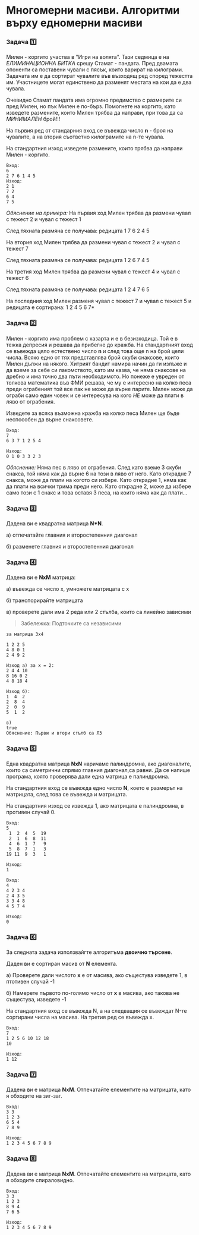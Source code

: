 # Многомерни масиви. Алгоритми върху едномерни масиви

### Задача :one:
Милен - коргито участва в "Игри на волята". Тази седмица е на *ЕЛИМИНАЦИОННА БИТКА* срещу Стамат - пандата. Пред двамата опоненти са поставени чували с пясък, които варират на килограми. Задачата им е да сортират чувалите във възходящ ред според тежестта им. Участницете могат единствено да разменят местата на кои да е два чувала. 

Очевидно Стамат пандата има огромно предимство с размерите си пред Милен, но пък Милен е по-бърз. Помогнете на коргито, като изведете размените, които Милен трябва да направи, при това да са *МИНИМАЛЕН* брой!!!

На първия ред от стандарния вход се въвежда число **n** - броя на чувалите, а на втория съответно килограмите на n-те чувала.

На стандартния изход изведете размените, които трябва да направи Милен - коргито. 

```
Вход:
6
2 7 6 1 4 5
Изход:
2 1
7 2
6 4
7 5
```
*Обяснение на примера:*
На първия ход Милен трябва да размени чувал с тежест 2 и чувал с тежест 1 

След тяхната размяна се получава: редицата 1 7 6 2 4 5

На втория ход Милен трябва да размени чувал с тежест 2 и чувал с тежест 7

След тяхната размяна се получава: редицата 1 2 6 7 4 5

На третия ход Милен трябва да размени чувал с тежест 4 и чувал с тежест 6

След тяхната размяна се получава: редицата 1 2 4 7 6 5

На последния ход Милен разменя чувал с тежест 7 и чувал с тежест 5 и редицата е сортирана: 1 2 4 5 6 7*

### Задача :two:
Милен - коргито има проблем с хазарта и е в безизходица. Той е в тежка депресия и решава да прибегне до кражба. На стандартният вход се въвежда цяло естествено число **n** и след това още n на брой цели числа. Всяко едно от тях представлява брой скуби снаксове, които Милен дължи на някого. Хитрият бандит намира начин да ги излъже и да вземе за себе си лакомството, като им казва, че няма снаксове на дребно и има точно два пъти необходимото. Но понеже е увреден от толкова математика във ФМИ решава, че му е интересно на колко песа преди ограбеният той все пак не може да върне парите. Милен може да ограби само един човек и се интересува на кого *НЕ* може да плати в ляво от ограбения.

Изведете за всяка възможна кражба на колко песа Милен ще бъде неспособен да върне снаксовете.

```
Вход:
7 
6 3 7 1 2 5 4

Изход:
0 1 0 3 3 2 3
```

*Обяснение:* Няма пес в ляво от ограбения. След като вземе 3 скуби снакса, той няма как да върне 6 на този в ляво от него. Като открадне 7 снакса, може да плати на когото си избере. Като открадне 1, няма как да плати на всички трима преди него. Като открадне 2, може да избере само този с 1 снакс и това оставя 3 песа, на които няма как да плати...

### Задача :three:
Дадена ви е квадратна матрица **N*N**.

а) отпечатайте главния и второстепенния диагонал

б) разменете главния и второстепенния диагонал

### Задача :four:
Дадена ви е **NxM** матрица:

а) въвежда се число x, умножете матрицата с x

б) транспорирайте матрицата

в) проверете дали има 2 реда или 2 стълба, които са линейно зависими

> Забележка: Подточките са независими

```
за матрица 3х4

1 2 2 5
4 8 0 1
2 4 9 2

Изход a) за x = 2:
2 4 4 10
8 16 0 2
4 8 18 4

Изход б):
1  4  2
2  8  4
2  0  9
5  1  2

в)
true
Обяснение: Първи и втори стълб са ЛЗ
```

### Задача :five:
Една квадратна матрица **NxN** наричаме палиндромна, ако диагоналите, които са симетрични спрямо главния диагонал,са равни. Да се напише програма, която проверява дали една матрица е палиндромна.

На стандартния вход се въвежда едно число **N**, което е размерът на матрицата, след това се въвежда и матрицата.

На стандартния изход се извежда 1, aко матрицата е палиндромна, в противен случай 0.

```
Вход:
5
 1  2  4  5  19
 2  1  6  8  11
 4  6  1  7   9
 5  8  7  1   3
19 11  9  3   1

Изход:
1

Вход:
4
4 2 3 4
2 4 3 5
3 3 4 8
4 5 7 4

Изход:
0
```

### Задача :six:
За следната задача използвайгте алгоритъма **двоично търсене**.

Даден ви е сортиран масив от **N** елемента. 

а) Проверете дали числото **х** е от масива, aко същестува изведете 1, в птотивен случай -1

б) Намерете първото по-голямо число от **х** в масива, ако такова не същестува, изведете -1

На стандартния вход се въвежда N, а на следващия се въвеждат N-те сортирани числа на масива.
На третия ред се въвежда х.

```
Вход:
7
1 2 5 6 10 12 18
10

Изход:
1 12
```

### Задача :seven:
Дадена ви е матрица **NxM**. Отпечатайте елементите на матрицата, като я обходите на зиг-заг.

```
Вход:
3 3
1 2 3
6 5 4
7 8 9

Изход:
1 2 3 4 5 6 7 8 9
```

### Задача :eight:
Дадена ви е матрица **NxM**. Отпечатайте елементите на матрицата, като я обходите спираловидно.

```
Вход:
3 3
1 2 3
8 9 4
7 6 5

Изход:
1 2 3 4 5 6 7 8 9
```
